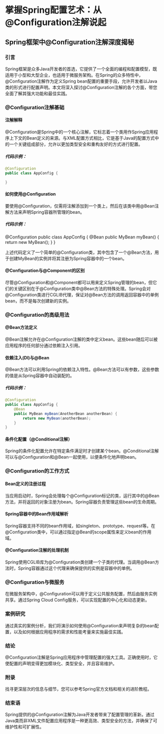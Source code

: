 # 掌握Spring配置艺术：从@Configuration注解说起
Spring框架中@Configuration注解深度揭秘
-----------------------------

### 引言

Spring框架是众多Java开发者的首选，它提供了一个全面的编程和配置模型，既适用于小型和大型企业，也适用于微服务架构。在Spring的众多特性中，@Configuration注解作为定义Spring bean配置的重要手段，允许开发者以Java类的形式进行配置声明。本文将深入探讨@Configuration注解的各个方面，带您全面了解其强大功能和最佳实践。

### @Configuration注解基础

#### 注解解释

@Configuration是Spring中的一个核心注解，它标志着一个类用作Spring应用程序上下文的Bean定义的来源。与XML配置方式相比，它是基于Java的配置方式中的一个关键组成部分，允许以更加类型安全和重构友好的方式进行配置。

##### 代码示例：

```java
@Configuration
public class AppConfig {
    
}

```

#### 如何使用@Configuration

要使用@Configuration，仅需将注解添加到一个类上，然后在该类中用@Bean注解方法来声明Spring容器所管理的bean。

##### 代码示例：

@Configuration public class AppConfig { @Bean public MyBean myBean() { return new MyBean(); } }

上述代码定义了一个简单的@Configuration类，其中包含了一个@Bean方法，用于创建MyBean的实例并将其注册为Spring容器中的一个bean。

#### @Configuration与@Component的区别

尽管@Configuration和@Component都可以用来定义Spring管理的bean，但它们的关键区别在于@Configuration类中@Bean方法的特殊处理。Spring会对@Configuration类进行CGLIB代理，保证对@Bean方法的调用返回容器中的单例bean，而不是每次创建新的实例。

### @Configuration的高级用法

#### @Bean方法定义

@Bean注解允许在@Configuration注解的类中定义bean。这些bean随后可以被应用程序的任何部分通过依赖注入引用。

#### 依赖注入(DI)与@Bean

@Bean方法可以利用Spring的依赖注入特性。@Bean方法可以有参数，这些参数的值是从Spring容器中自动装配的。

##### 代码示例：

```java
@Configuration
public class AppConfig {
    @Bean
    public MyBean myBean(AnotherBean anotherBean) {
        return new MyBean(anotherBean);
    }
}

```

#### 条件化配置（@Conditional注解）

Spring的条件化配置允许在特定条件满足时才创建某个bean。@Conditional注解可以与@Configuration和@Bean一起使用，以便条件化地声明bean。

### @Configuration的工作方式

#### Bean定义的注册过程

当应用启动时，Spring会处理每个@Configuration标记的类，运行其中的@Bean方法，并将返回的对象注册为bean。Spring容器负责管理这些bean的生命周期。

#### Spring容器中的Bean作用域解析

Spring容器支持不同的bean作用域，如singleton、prototype、request等。在@Configuration类中，可以通过指定@Bean的scope属性来定义bean的作用域。

#### @Configuration注解的处理机制

Spring使用CGLIB库为@Configuration类创建一个子类的代理。当调用@Bean方法时，Spring容器通过这个代理来确保提供的实例是容器中的单例。

### @Configuration与微服务

在微服务架构中，@Configuration可以用于定义公共服务配置，然后由服务实例共享。通过Spring Cloud Config服务，可以实现配置的中心化和动态更新。

### 案例研究

通过真实的案例分析，我们将演示如何使用@Configuration来声明复杂的bean配置，以及如何根据应用程序的需求和性能考量来实施最佳实践。

### 结论

@Configuration注解是Spring应用程序中管理配置的强大工具。正确使用时，它使配置的声明变得更加模块化、类型安全，并且容易维护。

### 附录

找寻更深层次的信息与细节，您可以参考Spring官方文档和相关的进阶教程。

### 结束语

Spring提供的@Configuration注解为Java开发者带来了配置管理的革新。通过Java类而非XML文件配置应用程序是一种更高效、类型安全的方法，并确保了可维护性和可扩展性。
